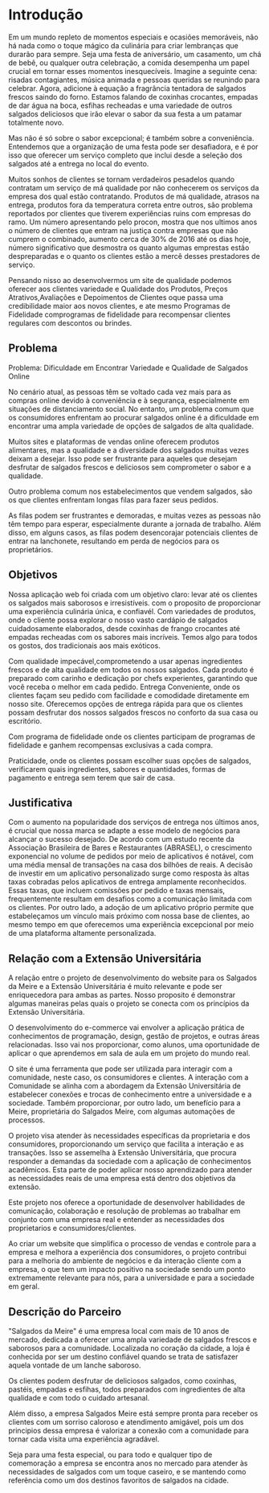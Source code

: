 # Introdução

Em um mundo repleto de momentos especiais e ocasiões memoráveis, não há nada como o toque mágico da culinária para criar lembranças que durarão para sempre. Seja uma festa de aniversário, um casamento, um chá de bebê, ou qualquer outra celebração, a comida desempenha um papel crucial em tornar esses momentos inesquecíveis. 
Imagine a seguinte cena: risadas contagiantes, música animada e pessoas queridas se reunindo para celebrar. Agora, adicione à equação a fragrância tentadora de salgados frescos saindo do forno. Estamos falando de coxinhas crocantes, empadas de dar água na boca, esfihas recheadas e uma variedade de outros salgados deliciosos que irão elevar o sabor da sua festa a um patamar totalmente novo.

Mas não é só sobre o sabor excepcional; é também sobre a conveniência. Entendemos que a organização de uma festa pode ser desafiadora, e é por isso que oferecer um serviço completo que inclui desde a seleção dos salgados até a entrega no local do evento. 

Muitos sonhos de clientes se tornam verdadeiros pesadelos quando contratam um serviço de má qualidade por não conhecerem os serviços da empresa dos qual estão contratando.
Produtos de má qualidade, atrasos na entrega, produtos fora da temperatura correta entre outros, são problema reportados por clientes que tiverem experiências ruins com empresas do ramo.
Um número apresentando pelo procon, mostra que nos ultimos anos o número de clientes que entram na justiça contra empresas que não cumprem o combinado, aumento cerca de 30% de 2016 até os dias hoje, número significativo que desmostra os quanto algumas emprestas estão despreparadas e o quanto os clientes estão a mercê desses prestadores de serviço.

Pensando nisso ao desenvolvermos um site de qualidade podemos oferecer aos clientes
variedade e Qualidade dos Produtos, Preços Atrativos,Avaliações e Depoimentos de Clientes oque passa uma credibilidade maior aos novos clientes, e ate mesmo Programas de Fidelidade comprogramas de fidelidade para recompensar clientes regulares com descontos ou brindes.


## Problema

Problema: Dificuldade em Encontrar Variedade e Qualidade de Salgados Online

No cenário atual, as pessoas têm se voltado cada vez mais para as compras online devido à conveniência e à segurança, especialmente em situações de distanciamento social. No entanto, um problema comum que os consumidores enfrentam ao procurar salgados online é a dificuldade em encontrar uma ampla variedade de opções de salgados de alta qualidade.

Muitos sites e plataformas de vendas online oferecem produtos alimentares, mas a qualidade e a diversidade dos salgados muitas vezes deixam a desejar. Isso pode ser frustrante para aqueles que desejam desfrutar de salgados frescos e deliciosos sem comprometer o sabor e a qualidade.

Outro problema comum nos estabelecimentos que vendem salgados, são os que clientes enfrentam longas filas para fazer seus pedidos.

As filas podem ser frustrantes e demoradas, e muitas vezes as pessoas não têm tempo para esperar, especialmente durante a jornada de trabalho. Além disso, em alguns casos, as filas podem desencorajar potenciais clientes de entrar na lanchonete, resultando em perda de negócios para os proprietários.



## Objetivos

Nossa aplicação web foi criada com um objetivo claro: levar até os clientes os salgados mais saborosos e irresistíveis. com o proposito de proporcionar uma experiência culinária única, e confiavél.
Com variedades de produtos, onde o cliente possa explorar o nosso vasto cardápio de salgados cuidadosamente elaborados, desde coxinhas de frango crocantes até empadas recheadas com os sabores mais incríveis. Temos algo para todos os gostos, dos tradicionais aos mais exóticos.

Com qualidade impecável,comprometendo a usar apenas ingredientes frescos e de alta qualidade em todos os nossos salgados. Cada produto é preparado com carinho e dedicação por chefs experientes, garantindo que você receba o melhor em cada pedido.
Entrega Conveniente, onde os clientes façam seu pedido com facilidade e comodidade diretamente em nosso site. Oferecemos opções de entrega rápida para que os clientes possam desfrutar dos nossos salgados frescos no conforto da sua casa ou escritório.

Com programa de fidelidade onde os clientes participam de programas de fidelidade e ganhem recompensas exclusivas a cada compra.

Praticidade, onde os clientes possam escolher suas opções de salgados, verificarem quais ingredientes, sabores e quantidades, formas de pagamento e entrega sem terem que sair de casa.

 

## Justificativa

Com o aumento na popularidade dos serviços de entrega nos últimos anos, é crucial que nossa marca se adapte a esse modelo de negócios para alcançar o sucesso desejado.
De acordo com um estudo recente da Associação Brasileira de Bares e Restaurantes (ABRASEL), o crescimento exponencial no volume de pedidos por meio de aplicativos é notável, com uma média mensal de transações na casa dos bilhões de reais.
A decisão de investir em um aplicativo personalizado surge como resposta às altas taxas cobradas pelos aplicativos de entrega amplamente reconhecidos. 
Essas taxas, que incluem comissões por pedido e taxas mensais, frequentemente resultam em desafios como a comunicação limitada com os clientes. 
Por outro lado, a adoção de um aplicativo próprio permite que estabeleçamos um vínculo mais próximo com nossa base de clientes, ao mesmo tempo em que oferecemos uma experiência excepcional por meio de uma plataforma altamente personalizada.


## Relação com a Extensão Universitária

A relação entre o projeto de desenvolvimento do website para os Salgados da Meire e a Extensão Universitária é muito relevante e pode ser enriquecedora para ambas as partes. Nosso proposito é demonstrar algumas maneiras pelas quais o projeto se conecta com os princípios da Extensão Universitária.

O desenvolvimento do e-commerce vai envolver a aplicação prática de conhecimentos de programação, design, gestão de projetos, e outras áreas relacionadas. Isso vai nos proporcionar, como alunos, uma oportunidade de aplicar o que aprendemos em sala de aula em um projeto do mundo real.

O site é uma ferramenta que pode ser utilizada para interagir com a comunidade, neste caso, os consumidores e clientes. A interação com a Comunidade se alinha com a abordagem da Extensão Universitária de estabelecer conexões e trocas de conhecimento entre a universidade e a sociedade. Também proporcionar, por outro lado, um benefício para a Meire, proprietária do Salgados Meire, com algumas automações de processos.

O projeto visa atender às necessidades específicas da proprietaria e dos consumidores, proporcionando um serviço que facilita a interação e as transações. Isso se assemelha à Extensão Universitária, que procura responder a demandas da sociedade com a aplicação de conhecimentos acadêmicos. Esta parte de poder aplicar nosso aprendizado para atender as necessidades reais de uma empresa está dentro dos objetivos da extensão.

Este projeto nos oferece a oportunidade de desenvolver habilidades de comunicação, colaboração e resolução de problemas ao trabalhar em conjunto com uma empresa real e entender as necessidades dos proprietarios e consumidores/clientes.

Ao criar um website que simplifica o processo de vendas e controle para a empresa e melhora a experiência dos consumidores, o projeto contribui para a melhoria do ambiente de negócios e da interação cliente com a empresa, o que tem um impacto positivo na sociedade sendo um ponto extremamente relevante para nós, para a universidade e para a sociedade em geral.


## Descrição do Parceiro

"Salgados da Meire" é uma empresa local com mais de 10 anos de mercado, dedicada a oferecer uma ampla variedade de salgados frescos e saborosos para a comunidade. Localizada no coração da cidade, a loja é conhecida por ser um destino confiável quando se trata de satisfazer aquela vontade de um lanche saboroso.

Os clientes podem desfrutar de deliciosos salgados, como coxinhas, pastéis, empadas e esfihas, todos preparados com ingredientes de alta qualidade e com todo o cuidado artesanal.

Além disso, a empresa Salgados Meire está sempre pronta para receber os clientes com um sorriso caloroso e atendimento amigável, pois um dos principios dessa empresa é  valorizar a conexão com a comunidade para tornar cada visita uma experiência agradável.

Seja para uma festa especial, ou para todo e qualquer tipo de comemoração a empresa se encontra anos no mercado para atender às necessidades de salgados com um toque caseiro, e se mantendo como referência como um dos destinos favoritos de salgados na cidade.

